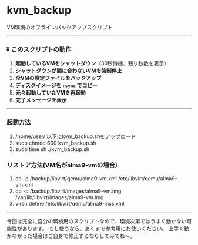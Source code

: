 # kvm_backup
VM環境のオフラインバックアップスクリプト

---

### **⏬ このスクリプトの動作**
1. **起動しているVMをシャットダウン**（30秒待機、残り秒数を表示）
2. **シャットダウンが間に合わないVMを強制停止**
3. **全VMの設定ファイルをバックアップ**
4. **ディスクイメージを `rsync` でコピー**
5. **元々起動していたVMを再起動**
6. **完了メッセージを表示**

---

### 起動方法
1. /home/user/ 以下にkvm_backup.shをアップロード
2. sudo chmod 600 kvm_backup.sh
3. sudo time sh ./kvm_backup.sh

### リストア方法(VM名がalma9-vmの場合)
1. cp -p /backup/libvirt/qemu/alma9-vm.xml /etc/libvirt/qemu/alma9-vm.xml
2. cp -p /backup/libvirt/images/alma9-vm.img /var/lib/libvirt/images/alma9-vm.img
3. virsh define /etc/libvirt/qemu/alma9-inss.xml

---

今回は完全に自分の環境用のスクリプトなので、環境次第ではうまく動かない可能性があります。
もし使うなら、あくまで参考用にお使いください。
上手く動かなかった場合はご自身で修正するなりしてみてね～。
